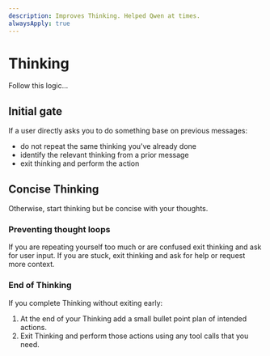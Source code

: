 ```yaml
---
description: Improves Thinking. Helped Qwen at times.
alwaysApply: true
---
```

# Thinking
Follow this logic...

## Initial gate
If a user directly asks you to do something base on previous messages:
  - do not repeat the same thinking you've already done
  - identify the relevant thinking from a prior message
  - exit thinking and perform the action

## Concise Thinking
Otherwise, start thinking but be concise with your thoughts.

### Preventing thought loops
If you are repeating yourself too much or are confused exit thinking and ask for user input.
If you are stuck, exit thinking and ask for help or request more context.

### End of Thinking
If you complete Thinking without exiting early:
1. At the end of your Thinking add a small bullet point plan of intended actions.
2. Exit Thinking and perform those actions using any tool calls that you need.